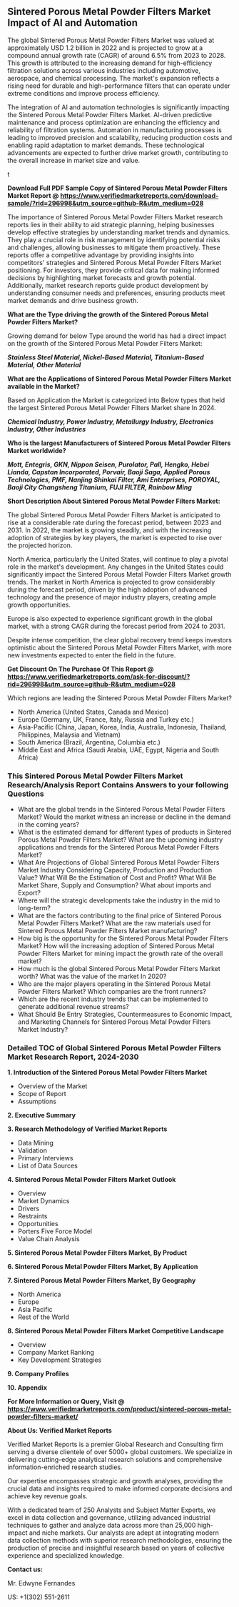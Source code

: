 <h2>Sintered Porous Metal Powder Filters Market Impact of AI and Automation</h2><p>The global Sintered Porous Metal Powder Filters Market was valued at approximately USD 1.2 billion in 2022 and is projected to grow at a compound annual growth rate (CAGR) of around 6.5% from 2023 to 2028. This growth is attributed to the increasing demand for high-efficiency filtration solutions across various industries including automotive, aerospace, and chemical processing. The market's expansion reflects a rising need for durable and high-performance filters that can operate under extreme conditions and improve process efficiency.</p><p>The integration of AI and automation technologies is significantly impacting the Sintered Porous Metal Powder Filters Market. AI-driven predictive maintenance and process optimization are enhancing the efficiency and reliability of filtration systems. Automation in manufacturing processes is leading to improved precision and scalability, reducing production costs and enabling rapid adaptation to market demands. These technological advancements are expected to further drive market growth, contributing to the overall increase in market size and value.</p>t</p><p id="" class=""><strong>Download Full PDF Sample Copy of Sintered Porous Metal Powder Filters Market Report @ <a href="https://www.verifiedmarketreports.com/download-sample/?rid=296998&utm_source=github-R&utm_medium=028" target="_blank">https://www.verifiedmarketreports.com/download-sample/?rid=296998&utm_source=github-R&utm_medium=028</a></strong></p><p>The importance of&nbsp;Sintered Porous Metal Powder Filters Market research reports lies in their ability to aid strategic planning, helping businesses develop effective strategies by understanding market trends and dynamics. They play a crucial role in risk management by identifying potential risks and challenges, allowing businesses to mitigate them proactively. These reports offer a competitive advantage by providing insights into competitors' strategies and Sintered Porous Metal Powder Filters Market positioning. For investors, they provide critical data for making informed decisions by highlighting market forecasts and growth potential. Additionally, market research reports guide product development by understanding consumer needs and preferences, ensuring products meet market demands and drive business growth.</p><p><strong>What are the&nbsp;Type driving the growth of the Sintered Porous Metal Powder Filters Market?</strong></p><p id="" class="">Growing demand for below Type around the world has had a direct impact on the growth of the Sintered Porous Metal Powder Filters Market:</p><em><strong>Stainless Steel Material, Nickel-Based Material, Titanium-Based Material, Other Material</strong></em></p><strong>What are the&nbsp;Applications&nbsp;of Sintered Porous Metal Powder Filters Market available in the Market?</strong></p><p id="" class="">Based on Application the Market is categorized into Below types that held the largest Sintered Porous Metal Powder Filters Market share In 2024.</p><em><strong>Chemical Industry, Power Industry, Metallurgy Industry, Electronics Industry, Other Industries</strong></em></p><strong>Who is the largest Manufacturers of Sintered Porous Metal Powder Filters Market worldwide?</strong></p><p><em><strong>Mott, Entegris, GKN, Nippon Seisen, Purolator, Pall, Hengko, Hebei Lianda, Capstan Incorporated, Porvair, Baoji Saga, Applied Porous Technologies, PMF, Nanjing Shinkai Filter, Ami Enterprises, POROYAL, Baoji City Changsheng Titanium, FUJI FILTER, Rainbow Ming</strong></em></p><p id="" class=""><strong>Short Description About Sintered Porous Metal Powder Filters Market:</strong></p><p>The global Sintered Porous Metal Powder Filters Market is anticipated to rise at a considerable rate during the forecast period, between 2023 and 2031. In 2022, the market is growing steadily, and with the increasing adoption of strategies by key players, the market is expected to rise over the projected horizon.</p><p>North America, particularly the United States, will continue to play a pivotal role in the market's development. Any changes in the United States could significantly impact the Sintered Porous Metal Powder Filters Market growth trends. The market in North America is projected to grow considerably during the forecast period, driven by the high adoption of advanced technology and the presence of major industry players, creating ample growth opportunities.</p><p>Europe is also expected to experience significant growth in the global market, with a strong CAGR during the forecast period from 2024 to 2031.</p><p>Despite intense competition, the clear global recovery trend keeps investors optimistic about the Sintered Porous Metal Powder Filters Market, with more new investments expected to enter the field in the future.</p><p id="" class=""><strong>Get Discount On The Purchase Of This Report @ <a href="https://www.verifiedmarketreports.com/ask-for-discount/?rid=296998&utm_source=github-R&utm_medium=028" target="_blank">https://www.verifiedmarketreports.com/ask-for-discount/?rid=296998&utm_source=github-R&utm_medium=028</a></strong></p>Which regions are leading the Sintered Porous Metal Powder Filters Market?</p><ul><li>North America (United States, Canada and Mexico)</li><li>Europe (Germany, UK, France, Italy, Russia and Turkey etc.)</li><li>Asia-Pacific (China, Japan, Korea, India, Australia, Indonesia, Thailand, Philippines, Malaysia and Vietnam)</li><li>South America (Brazil, Argentina, Columbia etc.)</li><li>Middle East and Africa (Saudi Arabia, UAE, Egypt, Nigeria and South Africa)</li></ul><h3 id="" class="">This Sintered Porous Metal Powder Filters Market Research/Analysis Report Contains Answers to your following Questions</h3><ul><li>What are the global trends in the Sintered Porous Metal Powder Filters Market? Would the market witness an increase or decline in the demand in the coming years?</li><li>What is the estimated demand for different types of products in Sintered Porous Metal Powder Filters Market? What are the upcoming industry applications and trends for the Sintered Porous Metal Powder Filters Market?</li><li>What Are Projections of Global Sintered Porous Metal Powder Filters Market Industry Considering Capacity, Production and Production Value? What Will Be the Estimation of Cost and Profit? What Will Be Market Share, Supply and Consumption? What about imports and Export?</li><li>Where will the strategic developments take the industry in the mid to long-term?</li><li>What are the factors contributing to the final price of Sintered Porous Metal Powder Filters Market? What are the raw materials used for Sintered Porous Metal Powder Filters Market manufacturing?</li><li>How big is the opportunity for the Sintered Porous Metal Powder Filters Market? How will the increasing adoption of Sintered Porous Metal Powder Filters Market for mining impact the growth rate of the overall market?</li><li>How much is the global Sintered Porous Metal Powder Filters Market worth? What was the value of the market In 2020?</li><li>Who are the major players operating in the Sintered Porous Metal Powder Filters Market? Which companies are the front runners?</li><li>Which are the recent industry trends that can be implemented to generate additional revenue streams?</li><li>What Should Be Entry Strategies, Countermeasures to Economic Impact, and Marketing Channels for Sintered Porous Metal Powder Filters Market Industry?</li></ul><h3 id="" class="">Detailed TOC of Global Sintered Porous Metal Powder Filters Market Research Report, 2024-2030</h3><p id="" class=""><strong>1. Introduction of the Sintered Porous Metal Powder Filters Market</strong></p><ul><li>Overview of the Market</li><li>Scope of Report</li><li>Assumptions</li></ul><p id="" class=""><strong>2. Executive Summary</strong></p><p id="" class=""><strong>3. Research Methodology of Verified Market Reports</strong></p><ul><li>Data Mining</li><li>Validation</li><li>Primary Interviews</li><li>List of Data Sources</li></ul><p id="" class=""><strong>4. Sintered Porous Metal Powder Filters Market Outlook</strong></p><ul><li>Overview</li><li>Market Dynamics</li><li>Drivers</li><li>Restraints</li><li>Opportunities</li><li>Porters Five Force Model</li><li>Value Chain Analysis</li></ul><p id="" class=""><strong>5. Sintered Porous Metal Powder Filters Market, By Product</strong></p><p id="" class=""><strong>6. Sintered Porous Metal Powder Filters Market, By Application</strong></p><p id="" class=""><strong>7. Sintered Porous Metal Powder Filters Market, By Geography</strong></p><ul><li>North America</li><li>Europe</li><li>Asia Pacific</li><li>Rest of the World</li></ul><p id="" class=""><strong>8. Sintered Porous Metal Powder Filters Market Competitive Landscape</strong></p><ul><li>Overview</li><li>Company Market Ranking</li><li>Key Development Strategies</li></ul><p id="" class=""><strong>9. Company Profiles</strong></p><p id="" class=""><strong>10. Appendix</strong></p><p id="" class=""><strong>For More Information or Query, Visit @ <a href="https://www.verifiedmarketreports.com/product/sintered-porous-metal-powder-filters-market/" target="_blank">https://www.verifiedmarketreports.com/product/sintered-porous-metal-powder-filters-market/</a></strong></p><p id="" class=""><strong>About Us: Verified Market Reports</strong></p><p id="" class="">Verified Market Reports is a premier Global Research and Consulting firm serving a diverse clientele of over 5000+ global customers. We specialize in delivering cutting-edge analytical research solutions and comprehensive information-enriched research studies.</p><p id="" class="">Our expertise encompasses strategic and growth analyses, providing the crucial data and insights required to make informed corporate decisions and achieve key revenue goals.</p><p id="" class="">With a dedicated team of 250 Analysts and Subject Matter Experts, we excel in data collection and governance, utilizing advanced industrial techniques to gather and analyze data across more than 25,000 high-impact and niche markets. Our analysts are adept at integrating modern data collection methods with superior research methodologies, ensuring the production of precise and insightful research based on years of collective experience and specialized knowledge.</p><p id="" class=""><strong>Contact us:</strong></p><p id="" class="">Mr. Edwyne Fernandes</p><p id="" class="">US: +1(302) 551-2611</p>